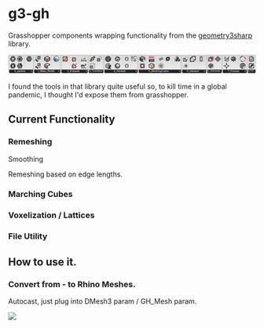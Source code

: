 # g3-gh
Grasshopper components wrapping functionality from the [geometry3sharp](https://github.com/gradientspace/geometry3Sharp) library.

![](https://github.com/joelhi/g3-gh/blob/main/src/media/toolbar.png)

I found the tools in that library quite useful so, to kill time in a global pandemic, I thought I'd expose them from grasshopper. 

## Current Functionality

### Remeshing

Smoothing

Remeshing based on edge lengths.

### Marching Cubes

### Voxelization / Lattices

### File Utility

## How to use it.

### Convert from - to Rhino Meshes.

Autocast, just plug into DMesh3 param / GH_Mesh param.

![](https://github.com/joelhi/g3-gh/blob/main/src/media/cast.png)









